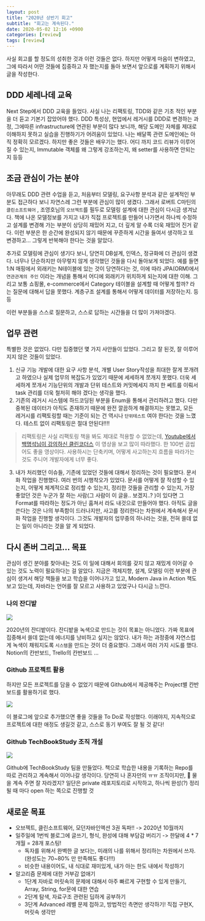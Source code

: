 ```yaml
---
layout: post
title: "2020년 상반기 회고"
subtitle: "회고는 계속된다."
date: 2020-05-02 12:16 +0900
categories: [review]
tags: [review]
---
```


사실 회고를 할 정도의 성취한 것과 이런 것들은 없다. 하지만 어떻게 마음이 변하였고, 그에 따라서 어떤 것들에 집중하고 자 했는지를 돌아 보면서 앞으로를 계획하기 위해서 글을 작성한다.

## DDD 세레나데 교육

Next Step에서 DDD 교육을 들었다. 사실 나는 리팩토링, TDD와 같은 기초 적인 부분을 더 듣고 기본기 잡았어야 했다. DDD 특성상, 현업에서 레거시를 DDD로 변경하는 과정, 그에따른 infrastructure에 연관된 부분이 많다 보니까, 해당 도메인 자체를 제대로 이해하지 못하고 실습을 진행하기가 어려움이 있었다. 나는 배달쪽 관련 도메인에는 아직 정확히 모르겠다. 하지만 좋은 것들은 배우기는 했다. 어디 까지 코드 리뷰가 이루어질 수 있는지, Immutable 객체를 왜 그렇게 강조하는지, 왜 setter를 사용하면 안되는지 등등

## 조금 관심이 가는 분야

아무래도 DDD 관련 수업을 듣고, 처음부터 모델링, 요구사항 분석과 같은 설계적인 부분도 접근하다 보니 자연스레 그런 부분에 관심이 많이 생겼다. 그래서 로버트 C마틴의 `클린소프트웨어` , 조영호님의 `오브젝트`를 필두로 모델링 설계에 대한 관심이 다시금 생겨났다. 책에 나온 모델정보를 가지고 내가 직접 프로젝트를 만들어 나가면서 하나씩 수정하고 설계를 변경해 가는 부분이 상당히 재밌어 지고, 더 깊게 알 수록 더욱 재밌어 진거 같다. 이런 부분은 한 순간에 완성되지 않기 때문에 꾸준하게 시간을 들여서 생각하고 또 변경하고... 그렇게 반복해야 한다는 것을 알았다.

추가로 모델링에 관심이 생기다 보니, 당연히 DB설계, 인덱스, 정규화에 더 관심이 생겼다. 너무나 단순하지만 아무렇지 않게 생각했던 것들을 다시 돌아보게 되었다.
예를 들면 1:N 매핑에서 외래키는 N테이블에 있는 것이 당연하다는 것, 이에 따라 JPA(ORM)에서 `연관관계의 주인` 이라는 개념을 통해서 어디에 외래키가 위치하게 되는지에 대한 이해. 그리고 보통 쇼핑몰, e-commerce에서 Category 테이블을 설계할 때 어떻게 할까? 라는 질문에 대해서 답을 못했다. 계층구조 설계를 통해서 어떻게 데이터를 저장하는지. 등등

이런 부분들을 스스로 질문하고, 스스로 답하는 시간들을 더 많이 가져야겠다.

## 업무 관련

특별한 것은 없었다. 다만 집중했던 몇 가지 사안들이 있었다. 그리고 잘 된것, 잘 이루어 지지 않은 것들이 있었다.

1. 신규 기능 개발에 대한 요구 사항 분석, 개별 User Story작성을 최대한 잘게 쪼개려고 하였으나 실제 업무의 복잡도가 있었기 때문에 세세하게 쪼개지 못했다. 더욱 세세하게 쪼개서 기능단위의 개발과 단위 테스트와 커밋메세지 까지 한 쎄트를 이뤄서 task 관리를 더욱 철저히 해야 겠다는 생각을 했다.
2. 기존의 레거시 시스템에 하드코딩된 부분을 Enum을 통해서 관리하려고 했다. 다만 중복된 데이터가 아직도 존재하기 때문에 완전 깔끔하게 해결하지는 못했고, 모든 레거시를 리팩토링할 때는 기준이 되는 건 역시나 `단위테스트` 여야 한다는 것을 느꼈다. 테스트 없이 리팩토링은 절대 안된다!!!!

> 리팩토링은 사실 리팩토링 책을 봐도 제대로 적용할 수 없었는데, [Youtube에서 백명석님이 강의하신 클린코더스](https://www.youtube.com/user/codetemplate/videos) 이 영상을 보고 많이 따라했다. 한 100번 곱씹어도 좋을 영상이다. 사용하시는 단축키며, 어떻게 사고하는지 흐름을 따라가는 것도 주니어 개발자에게 너무 좋다.

3. 내가 처리했던 이슈들, 기존에 있었던 것들에 대해서 정리하는 것이 필요했다. 문서화 작업을 진행했다. 여러 번의 시행착오가 있었다. 문서를 어떻게 잘 작성할 수 있는지, 어떻게 체계적으로 정리할 수 있는지, 정리한 것들을 관리할 수 있는지, 가장 좋았던 것은 누군가 잘 하는 사람(그 사람이 이 글을.. 보겠지..? )이 있다면 그 Format를 따라하는 정도가 아닌 훔쳐서 라도 내것으로 만들어야 했다. 아직도 글을 쓴다는 것은 나의 부족함이 드러나지만, 사고를 정리한다는 차원에서 계속해서 문서화 작업을 진행할 생각이다. 그것도 개발자의 업무중의 하나라는 것을, 전혀 쓸데 없는 일이 아니라는 것을 알 게 되었다.

## 다시 존버 그리고... 목표

관심이 생긴 분야를 찾아내는 것도 이 일에 대해서 회의를 갖지 않고 재밌게 이어갈 수 있는 것도 노력이 필요하다는 걸 알았다.
지금은 객체지향, 설계, 모델링 이런 부분에 관심이 생겨서 해당 책들을 보고 학습을 이어나가고 있고, Modern Java in Action 책도 보고 있는데, 자바라는 언어를 잘 모르고 사용하고 있었구나 다시금 느낀다.

### 나의 잔디밭

![](https://user-images.githubusercontent.com/28615416/80854591-4d591480-8c74-11ea-8f1e-56551b86189c.png)

2020년의 잔디밭이다. 잔디밭을 녹색으로 만드는 것이 목표는 아니었다. 가짜 목표에 집중해서 쓸데 없는데 에너지를 낭비하고 싶지는 않았다. 내가 하는 과정중에 자연스럽게 녹색이 채워지도록 `시스템`을 만드는 것이 더 중요했다. 그래서 여러 가지 시도를 했다. Notion의 칸반보드, Trello의 칸반보드 ...

### Github 프로젝트 활용

하지만 모든 프로젝트를 담을 수 없었기 때문에 Github에서 제공해주는 Project별 칸반보드를 활용하기로 했다.

![](https://user-images.githubusercontent.com/28615416/80854586-492cf700-8c74-11ea-93c8-8ab52cb15e7e.png)

이 블로그에 앞으로 추가했으면 좋을 것들을 To Do로 작성했다. 이래야지, 지속적으로 프로젝트에 대한 애정도 생길것 같고, 스스로 동기 부여도 잘 될 것 같다!

### Github TechBookStudy 조직 개설

![](https://user-images.githubusercontent.com/28615416/80854677-06b7ea00-8c75-11ea-9db9-04ea698787cc.png)

Github에 TechBookStudy 팀을 만들었다. 책으로 학습한 내용을 기록하는 Repo를 따로 관리하고 계속해서 이어나갈 생각이다. 당연히 나 혼자만의 ㅠㅠ 조직이지만, 🚰 물을 계속 주면 잘 자라겠지?
일단은 private 레포지토리로 시작하고, 하나씩 완성(?) 정리될 때 마다 open 하는 쪽으로 진행할 것

## 새로운 목표

- 오브젝트, 클린소프트웨어, 모던자바인액션 3권 독파!! -> 2020년 10월까지
- 일주일에 1번씩 블로그에 글쓰기, 형식, 완성에 대해 부담감 버리기 -> 한달에 4 \* 7개월 = 28개 포스팅!
  - 독자를 위해서 완벽한 글 보다는, 미래의 나를 위해서 정리하는 차원에서 쓰자. (완성도는 70~80% 만 만족해도 좋다!!!)
  - 비슷한 내용이어도, 내 식대로 재미있게, 내가 아는 한도 내에서 작성하기
- 알고리즘 문제에 대한 거부감 없애기
  - 1단계 자바로 머릿속의 문제에 대해서 아주 빠르게 구현할 수 있게 만들기, Array, String, for문에 대한 연습
  - 2단계 탐색, 자료구조 관련된 딥하게 공부하기
  - 3단계 Advanced 레벨 문제 접하고, 방법적인 측면만 생각하기! 직접 구현X, 머릿속 생각만
